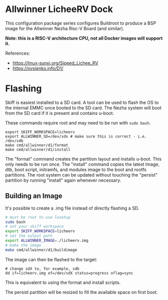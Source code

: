 # Allwinner LicheeRV Dock

This configuration package series configures Buildroot to produce a BSP image for the
Allwinner Nezha Risc-V Board (and similar).

**Note: this is a RISC-V architecture CPU, not all Docker images will support it.**

References:

 - https://linux-sunxi.org/Sipeed_Lichee_RV
 - https://ovsienko.info/D1/
 
# Flashing

Skiff is easiest installed to a SD card. A tool can be used to flash the OS to
the internal EMMC once booted to the SD card. The Nezha system will boot from
the SD card if it is present and contains u-boot.

These commands require root and may need to be run with `sudo bash`.

```
export SKIFF_WORKSPACE=licheerv
export ALLWINNER_SD=/dev/sdx # make sure this is correct - i.e. /dev/sdb
make cmd/allwinner/d1/format
make cmd/allwinner/d1/install
```

The "format" command creates the partition layout and installs u-boot. This only
needs to be run once. The "install" command copies the latest Image, dtb, boot
script, initramfs, and modules image to the boot and rootfs partitions. The root
system can be updated without touching the "persist" partition by running
"install" again whenever necessary.


## Building an Image

It's possible to create a .img file instead of directly flashing a SD.

```sh
# must be root to use losetup
sudo bash
# set your skiff workspace
export SKIFF_WORKSPACE=licheerv
# set the output path
export ALLWINNER_IMAGE=./licheerv.img
# make the image
make cmd/allwinner/d1/buildimage
```

The image can then be flashed to the target:

```
# change sdX to, for example, sdb
dd if=licheerv.img of=/dev/sdX status=progress oflag=sync
```

This is equivalent to using the format and install scripts.

The persist partition will be resized to fill the available space on first boot.
